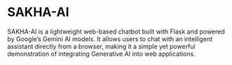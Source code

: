 # SAKHA-AI
SAKHA-AI is a lightweight web-based chatbot built with Flask and powered by Google’s Gemini AI models. It allows users to chat with an intelligent assistant directly from a browser, making it a simple yet powerful demonstration of integrating Generative AI into web applications.
